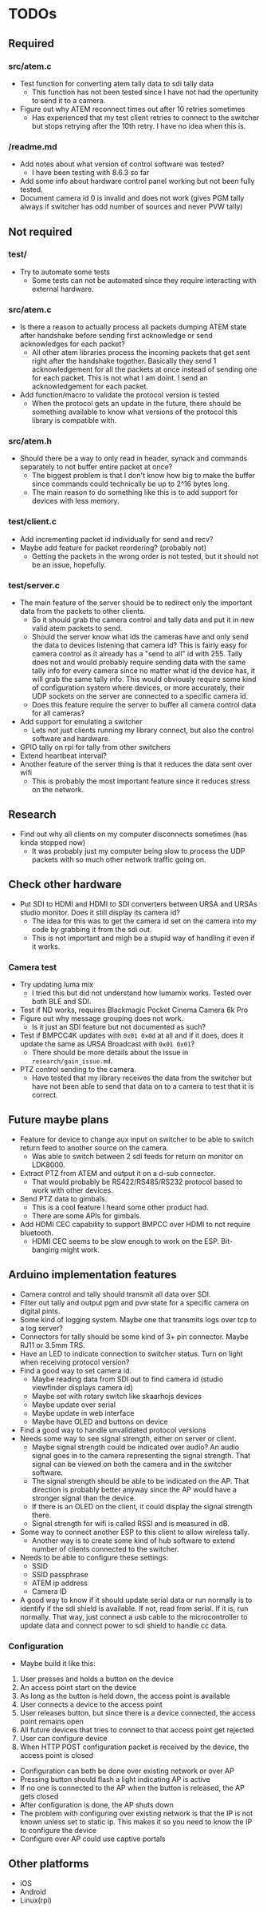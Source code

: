 # TODOs

## Required

### src/atem.c
* Test function for converting atem tally data to sdi tally data
	* This function has not been tested since I have not had the opertunity to send it to a camera.
* Figure out why ATEM reconnect times out after 10 retries sometimes
	* Has experienced that my test client retries to connect to the switcher but stops retrying after the 10th retry. I have no idea when this is.

### /readme.md
* Add notes about what version of control software was tested?
	* I have been testing with 8.6.3 so far
* Add some info about hardware control panel working but not been fully tested.
* Document camera id 0 is invalid and does not work (gives PGM tally always if switcher has odd number of sources and never PVW tally)



## Not required

### test/
* Try to automate some tests
	* Some tests can not be automated since they require interacting with external hardware.

### src/atem.c
* Is there a reason to actually process all packets dumping ATEM state after handshake before sending first acknowledge or send acknowledges for each packet?
	* All other atem libraries process the incoming packets that get sent right after the handshake together.
	Basically they send 1 acknowledgement for all the packets at once instead of sending one for each packet.
	This is not what I am doint. I send an acknowledgement for each packet.
* Add function/macro to validate the protocol version is tested
	* When the protocol gets an update in the future, there should be something available to know what versions of the protocol this library is compatible with.

### src/atem.h
* Should there be a way to only read in header, synack and commands separately to not buffer entire packet at once?
	* The biggest problem is that I don't know how big to make the buffer since commands could technically be up to 2^16 bytes long.
	* The main reason to do something like this is to add support for devices with less memory.

### test/client.c
* Add incrementing packet id individually for send and recv?
* Maybe add feature for packet reordering? (probably not)
	* Getting the packets in the wrong order is not tested, but it should not be an issue, hopefully.

### test/server.c
* The main feature of the server should be to redirect only the important data from the packets to other clients.
	* So it should grab the camera control and tally data and put it in new valid atem packets to send.
	* Should the server know what ids the cameras have and only send the data to devices listening that camera id? This is fairly easy for camera control as it already has a "send to all" id with 255. Tally does not and would probably require sending data with the same tally info for every camera since no matter what id the device has, it will grab the same tally info. This would obviously require some kind of configuration system where devices, or more accurately, their UDP sockets on the server are connected to a specific camera id.
	* Does this feature require the server to buffer all camera control data for all cameras?
* Add support for emulating a switcher
	* Lets not just clients running my library connect, but also the control software and hardware.
* GPIO tally on rpi for tally from other switchers
* Extend heartbeat interval?
* Another feature of the server thing is that it reduces the data sent over wifi
	* This is probably the most important feature since it reduces stress on the network.



## Research
* Find out why all clients on my computer disconnects sometimes (has kinda stopped now)
	* It was probably just my computer being slow to process the UDP packets with so much other network traffic going on.



## Check other hardware
* Put SDI to HDMI and HDMI to SDI converters between URSA and URSAs studio monitor. Does it still display its camera id?
	* The idea for this was to get the camera id set on the camera into my code by grabbing it from the sdi out.
	* This is not important and migh be a stupid way of handling it even if it works.

### Camera test
* Try updating luma mix
	* I tried this but did not understand how lumamix works. Tested over both BLE and SDI.
* Test if ND works, requires Blackmagic Pocket Cinema Camera 6k Pro
* Figure out why message grouping does not work.
	* Is it just an SDI feature but not documented as such?
* Test if BMPCC4K updates with `0x01 0x0d` at all and if it does, does it update the same as URSA Broadcast with `0x01 0x01`?
	* There should be more details about the issue in `research/gain_issue.md`.
* PTZ control sending to the camera.
	* Have tested that my library receives the data from the switcher but have not been able to send that data on to a camera to test that it is correct.



## Future maybe plans
* Feature for device to change aux input on switcher to be able to switch return feed to another source on the camera.
	* Was able to switch between 2 sdi feeds for return on monitor on LDK8000.
* Extract PTZ from ATEM and output it on a d-sub connector.
	* That would probably be RS422/RS485/RS232 protocol based to work with other devices.
* Send PTZ data to gimbals.
	* This is a cool feature I heard some other product had.
	* There are some APIs for gimbals.
* Add HDMI CEC capability to support BMPCC over HDMI to not require bluetooth.
	* HDMI CEC seems to be slow enough to work on the ESP. Bit-banging might work.



## Arduino implementation features
* Camera control and tally should transmit all data over SDI.
* Filter out tally and output pgm and pvw state for a specific camera on digital pints.
* Some kind of logging system. Maybe one that transmits logs over tcp to a log server?
* Connectors for tally should be some kind of 3+ pin connector. Maybe RJ11 or 3.5mm TRS.
* Have an LED to indicate connection to switcher status. Turn on light when receiving protocol version?
* Find a good way to set camera id.
	* Maybe reading data from SDI out to find camera id (studio viewfinder displays camera id)
	* Maybe set with rotary switch like skaarhojs devices
	* Maybe update over serial
	* Maybe update in web interface
	* Maybe have OLED and buttons on device
* Find a good way to handle unvalidated protocol versions
* Needs some way to see signal strength, either on server or client.
	* Maybe signal strength could be indicated over audio? An audio signal goes in to the camera representing the signal strength. That signal can be viewed on both the camera and in the switcher software.
	* The signal strength should be able to be indicated on the AP. That direction is probably better anyway since the AP would have a stronger signal than the device.
	* If there is an OLED on the client, it could display the signal strength there.
	* Signal strength for wifi is called RSSI and is measured in dB.
* Some way to connect another ESP to this client to allow wireless tally.
	* Another way is to create some kind of hub software to extend number of clients connected to the switcher.
* Needs to be able to configure these settings:
	* SSID
	* SSID passphrase
	* ATEM ip address
	* Camera ID
* A good way to know if it should update serial data or run normally is to identify if the sdi shield is available. If not, read from serial. If it is, run normally. That way, just connect a usb cable to the microcontroller to update data and connect power to sdi shield to handle cc data.

### Configuration
* Maybe build it like this:
1. User presses and holds a button on the device
2. An access point start on the device
3. As long as the button is held down, the access point is available
4. User connects a device to the access point
5. User releases button, but since there is a device connected, the access point remains open
6. All future devices that tries to connect to that access point get rejected
7. User can configure device
8. When HTTP POST configuration packet is received by the device, the access point is closed
* Configuration can both be done over existing network or over AP
* Pressing button should flash a light indicating AP is active
* If no one is connected to the AP when the button is released, the AP gets closed
* After configuration is done, the AP shuts down
* The problem with configuring over existing network is that the IP is not known unless set to static ip.
This makes it so you need to know the IP to configure the device
* Configure over AP could use captive portals



## Other platforms
* iOS
* Android
* Linux(rpi)
